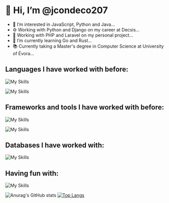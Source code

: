 # 👋 Hi, I’m @jcondeco207
- 👀 I’m interested in JavaScript, Python and Java...
- ⚙️ Working with Python and Django on my career at Decsis...
- 🖖 Working with PHP and Laravel on my personal project...
- 🌱 I’m currently learning Go and Rust...
- 📚 Currently taking a Master's degree in Computer Science at University of Évora...

## Languages I have worked with before:
![My Skills](https://skills.thijs.gg/icons?i=js,ts,java,c,cpp,cs,py,php) 

![My Skills](https://skills.thijs.gg/icons?i=go,rust,html,css,dart,kotlin,markdown,swift)

## Frameworks and tools I have worked with before:
![My Skills](https://skills.thijs.gg/icons?i=react,nodejs,dotnet,spring,electron,flutter,laravel,django)

![My Skills](https://skills.thijs.gg/icons?i=git,docker,gradle,maven,postman,bootstrap,tailwind)

## Databases I have worked with:
![My Skills](https://skills.thijs.gg/icons?i=postgres,mysql,mongodb,redis)

## Having fun with:
![My Skills](https://skills.thijs.gg/icons?i=raspberrypi)

![Anurag's GitHub stats](https://github-readme-stats-sigma-five.vercel.app/api?username=jcondeco207&count_private=true&show_icons=true&theme=tokyonight)
[![Top Langs](https://github-readme-stats.vercel.app/api/top-langs/?username=jcondeco207&layout=compact&count_private=true&theme=tokyonight&langs_count=10)](https://github.com/anuraghazra/github-readme-stats)

<!--[![Top Langs](https://github-readme-stats.vercel.app/api/top-langs/?username=jcondeco207&count_private=true&layout=compact&theme=tokyonight)](https://github.com/anuraghazra/github-readme-stats)-->

<!---
jcondeco207/jcondeco207 is a ✨ special ✨ repository because its `README.md` (this file) appears on your GitHub profile.
You can click the Preview link to take a look at your changes.
--->

